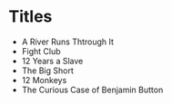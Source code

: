 # Titles

- A River Runs Thtrough It
- Fight Club
- 12 Years a Slave
- The Big Short
- 12 Monkeys
- The Curious Case of Benjamin Button
